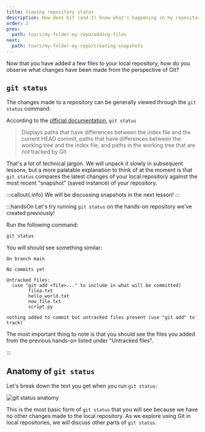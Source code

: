 ```yaml
---
title: Viewing repository status
description: How does Git (and I) know what's happening in my repository?
order: 2
prev:
  path: tours/my-folder-my-repo/adding-files
next:
  path: tours/my-folder-my-repo/creating-snapshots
---
```


Now that you have added a few files to your local repository, how do you observe what changes have been made from the perspective of Git?

## `git status`

The changes made to a repository can be generally viewed through the `git status` command.

According to the [official documentation](https://git-scm.com/docs/git-status), `git status`

> Displays paths that have differences between the index file and the current HEAD commit, paths that have differences between the working tree and the index file, and paths in the working tree that are not tracked by Git

That's a lot of technical jargon. We will unpack it slowly in subsequent lessons, but a more palatable explanation to think of at the moment is that `git status` compares the latest changes of your local repository against the most recent "snapshot" (saved instance) of your repository.

:::callout{.info}
We will be discussing snapshots in the next lesson!
:::

:::handsOn
Let's try running `git status` on the hands-on repository we've created previously!

Run the following command:

```bash
git status
```

You will should see something similar:

```text
On branch main

No commits yet

Untracked files:
  (use "git add <file>..." to include in what will be committed)
        filea.txt
        hello_world.txt
        new_file.txt
        script.py

nothing added to commit but untracked files present (use "git add" to track)
```

The most important thing to note is that you should see the files you added from the previous hands-on listed under "Untracked files".

:::

## Anatomy of `git status`

Let's break down the text you get when you run `git status`:

![`git status` anatomy](/learning-lab/images/tours/my-folder-my-repo/git-status-anatomy.jpg)

This is the most basic form of `git status` that you will see because we have no other changes made to the local repository. As we explore using Git in local repositories, we will discuss other parts of `git status`.
